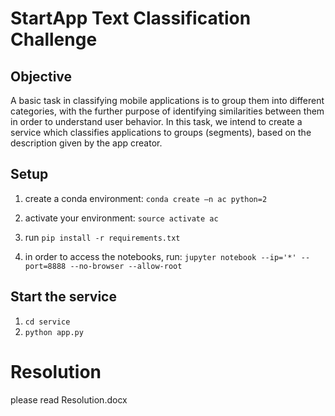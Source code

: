 # StartApp Text Classification Challenge

## Objective
A basic task in classifying mobile applications is to group them into different categories, with the further
purpose of identifying similarities between them in order to understand user behavior.
In this task, we intend to create a service which classifies applications to groups (segments), based on the
description given by the app creator.

## Setup

1. create a conda environment:
`conda create —n ac python=2`

2. activate your environment:
`source activate ac`

3. run `pip install -r requirements.txt`

4. in order to access the notebooks, run:
`jupyter notebook --ip='*' --port=8888 --no-browser --allow-root`

## Start the service

1. `cd service`
2. `python app.py`

# Resolution

please read Resolution.docx

